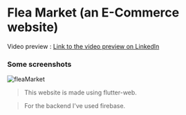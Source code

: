 # Flea Market (an E-Commerce website)

Video preview : [Link to the video preview on Linkedln](https://www.linkedin.com/feed/update/urn:li:activity:6784846380125995008/)

### Some screenshots
![fleaMarket](https://user-images.githubusercontent.com/68480967/113580732-bd6dd880-9643-11eb-9586-32a150d69291.png)

> This website is made using flutter-web.

> For the backend I've used firebase.

